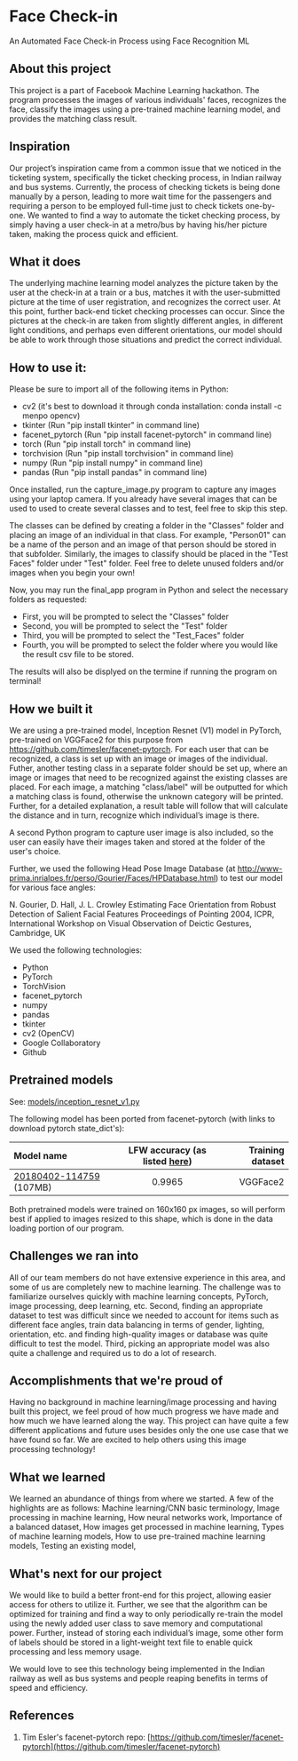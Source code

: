 # Face Check-in 
An Automated Face Check-in Process using Face Recognition ML

## About this project
This project is a part of Facebook Machine Learning hackathon. The program processes the images of various individuals' faces, recognizes the face, classify the images using a pre-trained machine learning model, and provides the matching class result.

## Inspiration
Our project’s inspiration came from a common issue that we noticed in the ticketing system, specifically the ticket checking process, in Indian railway and bus systems. Currently, the process of checking tickets is being done manually by a person, leading to more wait time for the passengers and requiring a person to be employed full-time just to check tickets one-by-one. We wanted to find a way to automate the ticket checking process, by simply having a user check-in at a metro/bus by having his/her picture taken, making the process quick and efficient. 

## What it does
The underlying machine learning model analyzes the picture taken by the user at the check-in at a train or a bus, matches it with the user-submitted picture at the time of user registration, and recognizes the correct user. At this point, further back-end ticket checking processes can occur. Since the pictures at the check-in are taken from slightly different angles, in different light conditions, and perhaps even different orientations, our model should be able to work through those situations and predict the correct individual. 

## How to use it:

Please be sure to import all of the following items in Python:
* cv2 (it's best to download it through conda installation: conda install -c menpo opencv)
* tkinter (Run "pip install tkinter" in command line)
* facenet_pytorch (Run "pip install facenet-pytorch" in command line)
* torch (Run "pip install torch" in command line)
* torchvision (Run "pip install torchvision" in command line)
* numpy (Run "pip install numpy" in command line)
* pandas (Run "pip install pandas" in command line)

Once installed, run the capture_image.py program to capture any images using your laptop camera. If you already have several images that can be used to used to create several classes and to test, feel free to skip this step. 

The classes can be defined by creating a folder in the "Classes" folder and placing an image of an individual in that class. For example, "Person01" can be a name of the person and an image of that person should be stored in that subfolder. Similarly, the images to classify should be placed in the "Test Faces" folder under "Test" folder. Feel free to delete unused folders and/or images when you begin your own! 

Now, you may run the final_app program in Python and select the necessary folders as requested:
 * First, you will be prompted to select the "Classes" folder
 * Second, you will be prompted to select the "Test" folder
 * Third, you will be prompted to select the "Test_Faces" folder
 * Fourth, you will be prompted to select the folder where you would like the result csv file to be stored.
 
 The results will also be displyed on the termine if running the program on terminal! 

## How we built it
We are using a pre-trained model, Inception Resnet (V1) model in PyTorch, pre-trained on VGGFace2 for this purpose from https://github.com/timesler/facenet-pytorch. For each user that can be recognized, a class is set up with an image or images of the individual. Futher, another testing class in a separate folder should be set up, where an image or images that need to be recognized against the existing classes are placed. For each image, a matching "class/label" will be outputted for which a matching class is found, otherwise the unknown category will be printed. Further, for a detailed explanation, a result table will follow that will calculate the distance and in turn, recognize which individual’s image is there. 

A second Python program to capture user image is also included, so the user can easily have their images taken and stored at the folder of the user's choice. 

Further, we used the following Head Pose Image Database (at http://www-prima.inrialpes.fr/perso/Gourier/Faces/HPDatabase.html) to test our model for various face angles:

N. Gourier, D. Hall, J. L. Crowley
Estimating Face Orientation from Robust Detection of Salient Facial Features
Proceedings of Pointing 2004, ICPR, International Workshop on Visual Observation of Deictic Gestures, Cambridge, UK

We used the following technologies:
* Python
* PyTorch
* TorchVision
* facenet_pytorch
* numpy
* pandas
* tkinter
* cv2 (OpenCV)
* Google Collaboratory
* Github

## Pretrained models

See: [models/inception_resnet_v1.py](models/inception_resnet_v1.py)

The following model has been ported from facenet-pytorch (with links to download pytorch state_dict's):

|Model name|LFW accuracy (as listed [here](https://github.com/timesler/facenet-pytorch))|Training dataset|
| :- | :-: | -: |
|[20180402-114759](https://drive.google.com/uc?export=download&id=1TDZVEBudGaEd5POR5X4ZsMvdsh1h68T1) (107MB)|0.9965|VGGFace2|

Both pretrained models were trained on 160x160 px images, so will perform best if applied to images resized to this shape, which is done in the data loading portion of our program.

## Challenges we ran into
All of our team members do not have extensive experience in this area, and some of us are completely new to machine learning. The challenge was to familiarize ourselves quickly with machine learning concepts, PyTorch, image processing, deep learning, etc. Second, finding an appropriate dataset to test was difficult since we needed to account for items such as different face angles, train data balancing in terms of gender, lighting, orientation, etc. and finding high-quality images or database was quite difficult to test the model. Third, picking an appropriate model was also quite a challenge and required us to do a lot of research.

## Accomplishments that we're proud of
Having no background in machine learning/image processing and having built this project, we feel proud of how much progress we have made and how much we have learned along the way. This project can have quite a few different applications and future uses besides only the one use case that we have found so far. We are excited to help others using this image processing technology! 

## What we learned
We learned an abundance of things from where we started. A few of the highlights are as follows:
Machine learning/CNN basic terminology,
Image processing in machine learning,
How neural networks work, 
Importance of a balanced dataset,
How images get processed in machine learning,
Types of machine learning models,
How to use pre-trained machine learning models,
Testing an existing model,

## What's next for our project
We would like to build a better front-end for this project, allowing easier access for others to utilize it. Further, we see that the algorithm can be optimized for training and find a way to only periodically re-train the model using the newly added user class to save memory and computational power. Further, instead of storing each individual’s image, some other form of labels should be stored in a light-weight text file to enable quick processing and less memory usage.

We would love to see this technology being implemented in the Indian railway as well as bus systems and people reaping benefits in terms of speed and efficiency.

## References

1. Tim Esler's facenet-pytorch repo: [https://github.com/timesler/facenet-pytorch](https://github.com/timesler/facenet-pytorch)
